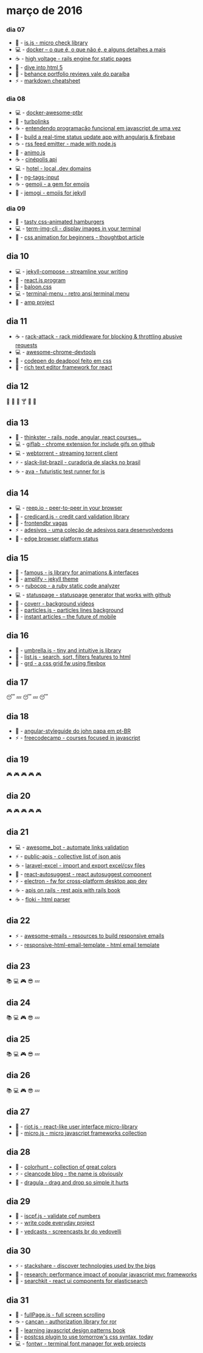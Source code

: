 # março de 2016

### dia 07
- :beers: - [is.js - micro check library](https://arasatasaygin.github.io/is.js/)
- :computer: - [docker – o que é, o que não é, e alguns detalhes a mais](http://fjorgemota.com/docker-containers-para-a-vida-ou-nao/)
- :coffee: - [high voltage - rails engine for static pages](https://github.com/thoughtbot/high_voltage)
- :beers: - [dive into html 5](https://diveintohtml5.com.br/index.html)
- :pizza: - [behance portfolio reviews vale do paraíba](https://www.facebook.com/events/915190358549019/)
- :zap: - [markdown cheatsheet](https://github.com/adam-p/markdown-here/wiki/Markdown-Cheatsheet)

### dia 08
- :computer: - [docker-awesome-ptbr](https://github.com/renatosousafilho/docker-awesome-ptbr)
- :beers: - [turbolinks](https://github.com/turbolinks/turbolinks)
- :coffee: - [entendendo programação funcional em javascript de uma vez](https://medium.com/@matheusml/entendendo-programa%C3%A7%C3%A3o-funcional-em-javascript-de-uma-vez-c676489be08b#.v6koeyok0)
- :beers: - [build a real-time status update app with angularjs & firebase](http://www.sitepoint.com/real-time-status-update-app-angularjs-firebase/)
- :coffee: - [rss feed emitter - made with node.js](https://github.com/filipedeschamps/rss-feed-emitter)
- :beers: - [animo.js](http://labs.bigroomstudios.com/libraries/animo-js)
- :coffee: - [cinépolis api](https://github.com/afilhodaniel/cinepolis_api)
- :computer: - [hotel - local .dev domains](https://github.com/typicode/hotel)
- :beers: - [ng-tags-input](http://mbenford.github.io/ngTagsInput/)
- :coffee: - [gemoji - a gem for emojis](https://github.com/github/gemoji)
- :beers: - [jemogi - emojis for jekyll](https://github.com/jekyll/jemoji)

### dia 09
- :beers: - [tasty css-animated hamburgers](https://jonsuh.com/hamburgers/)
- :computer: - [term-img-cli - display images in your terminal](https://github.com/sindresorhus/term-img-cli)
- :beers: - [css animation for beginners - thoughtbot article](https://robots.thoughtbot.com/css-animation-for-beginners)

## dia 10
- :computer: - [jekyll-compose - streamline your writing](https://github.com/jekyll/jekyll-compose)
- :beers: - [react.js program](http://www.reactjsprogram.com)
- :beers: - [baloon.css](https://github.com/kazzkiq/balloon.css)
- :computer: - [terminal-menu - retro ansi terminal menu](https://github.com/substack/terminal-menu)
- :beers: - [amp project](https://github.com/ampproject/amphtml)

## dia 11
- :coffee: - [rack-attack - rack middleware for blocking & throttling abusive requests](https://github.com/kickstarter/rack-attack)
- :computer: - [awesome-chrome-devtools](https://github.com/ChromeDevTools/awesome-chrome-devtools)
- :beers: - [codepen do deadpool feito em css](http://codepen.io/daniel-snows/pen/jqrwjo)
- :beers: - [rich text editor framework for react](https://facebook.github.io/draft-js/)

## dia 12
:wine_glass: :tropical_drink: :beer: :cocktail: :meat_on_bone: :poultry_leg:

## dia 13
- :beers: - [thinkster - rails, node, angular, react courses...](https://thinkster.io)
- :computer: - [giflab - chrome extension for include gifs on github](https://github.com/DrewML/GifHub)
- :computer: - [webtorrent - streaming torrent client](https://github.com/feross/webtorrent-desktop)
- :zap: - [slack-list-brazil - curadoria de slacks no brasil](https://github.com/joselitojunior1/slack-list-brazil)
- :coffee: - [ava - futuristic test runner for js](https://github.com/sindresorhus/ava)

## dia 14
- :computer: - [reep.io - peer-to-peer in your browser](https://reep.io/)
- :beers: - [credicard.js - credit card validation library](http://contaazul.github.io/creditcard.js/)
- :beers: - [frontendbr vagas](https://github.com/frontendbr/vagas)
- :zap: - [adesivos - uma coleção de adesivos para desenvolvedores](https://github.com/cerebrobr/adesivos)
- :beers: - [edge browser platform status](https://developer.microsoft.com/en-us/microsoft-edge/platform/status/)

## dia 15
- :beers: - [famous - js library for animations & interfaces](http://famous.org/)
- :beers: - [amplify - jekyll theme](https://github.com/ageitgey/amplify)
- :coffee: - [rubocop - a ruby static code analyzer](https://github.com/bbatsov/rubocop)
- :computer: - [statuspage - statuspage generator that works with github](https://github.com/pyupio/statuspage)
- :beers: - [coverr - background videos](http://coverr.co)
- :beers: - [particles.js - particles lines background](http://vincentgarreau.com/particles.js/)
- :beers: - [instant articles – the future of mobile](https://instantarticles.fb.com)

## dia 16
- :beers: - [umbrella.js - tiny and intuitive js library](http://umbrellajs.com)
- :beers: - [list.js - search, sort, filters features to html](http://www.listjs.com/)
- :beers: - [grd - a css grid fw using flexbox](https://1000ch.github.io/grd/)

## dia 17
:sleeping: :zzz: :sleeping: :zzz: :sleeping:

## dia 18
- :beers: - [angular-styleguide do john papa em pt-BR](https://github.com/johnpapa/angular-styleguide/blob/master/a1/i18n/pt-BR.md)
- :zap: - [freecodecamp - courses focused in javascript](https://www.freecodecamp.com/)

## dia 19
:video_game: :video_game: :video_game: :video_game: :video_game:

## dia 20
:video_game: :video_game: :video_game: :video_game: :video_game:

## dia 21
- :computer: - [awesome_bot - automate links validation](https://github.com/dkhamsing/awesome_bot)
- :zap: - [public-apis - collective list of json apis](https://github.com/toddmotto/public-apis)
- :coffee: - [laravel-excel - import and export excel/csv files](https://github.com/Maatwebsite/Laravel-Excel)
- :beers: - [react-autosuggest - react autosuggest component](https://github.com/moroshko/react-autosuggest)
- :zap: - [electron - fw for cross-platform desktop app dev](https://github.com/atom/electron)
- :coffee: - [apis on rails - rest apis with rails book](http://apionrails.icalialabs.com/book/chapter_one)
- :coffee: - [floki - html parser](https://github.com/philss/floki)

## dia 22
- :zap: - [awesome-emails - resources to build responsive emails](https://github.com/jonathandion/awesome-emails)
- :zap: - [responsive-html-email-template - html email template](https://github.com/leemunroe/responsive-html-email-template)

## dia 23
:books: :computer: :video_game: :sunglasses: :zzz:

## dia 24
:books: :computer: :video_game: :sunglasses: :zzz:

## dia 25
:books: :computer: :video_game: :sunglasses: :zzz:

## dia 26
:books: :computer: :video_game: :sunglasses: :zzz:

## dia 27
- :beers: - [riot.js - react-like user interface micro-library](http://riotjs.com)
- :beers: - [micro.js - micro javascript frameworks collection](http://microjs.com/)

## dia 28
- :pizza: - [colorhunt - collection of great colors](http://www.colorhunt.co)
- :zap:	- [cleancode blog - the name is obviously](http://blog.cleancoder.com)
- :beers: - [dragula - drag and drop so simple it hurts](https://github.com/bevacqua/dragula)

## dia 29
- :beers: - [iscpf.js - validate cpf numbers](https://github.com/fdaciuk/iscpf)
- :zap: - [write code everyday project](http://writecodeeveryday.io)
- :beers: - [vedcasts - screencasts br do vedovelli](http://www.vedcasts.com.br/series)

## dia 30
- :zap: - [stackshare - discover technologies used by the bigs](http://stackshare.io)
- :beers: - [research: performance impact of popular javascript mvc frameworks](https://www.filamentgroup.com/lab/mv-initial-load-times.html)
- :beers: - [searchkit - react ui components for elasticsearch](http://searchkit.co)

## dia 31
- :beers: - [fullPage.js - full screen scrolling](https://github.com/alvarotrigo/fullPage.js)
- :coffee: - [cancan - authorization library for ror](https://github.com/ryanb/cancan)
- :beers:	- [learning javascript design patterns book](https://github.com/addyosmani/essential-js-design-patterns)
- :beers: - [postcss plugin to use tomorrow's css syntax, today](http://cssnext.io)
- :computer: - [fontwr - terminal font manager for web projects](https://github.com/raphaklaus/fontwr)